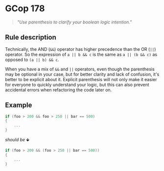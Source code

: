 ﻿# GCop 178

> *"Use parenthesis to clarify your boolean logic intention."*

## Rule description

Technically, the AND (`&&`) operator has higher precedence than the OR (`||`) operator.
So the expression of `a || b && c` is the same as `a || (b && c)` as opposed to `(a || b) && c`.

When you have a mix of `&&` and `||` operators, even though the parenthesis may be optional in your case, but for better clarity and lack of confusion, it's better to be explicit about it. Explicit parenthesis will not only make it easier for everyone to quickly understand your logic, but this can also prevent accidental errors when refactoring the code later on.

## Example

```csharp
if (foo > 200 && foo > 250 || bar == 500)
{
    ...
}
```

*should be* 🡻

```csharp
if (foo > 200 && (foo > 250 || bar == 500))
{
    ...
}
```
